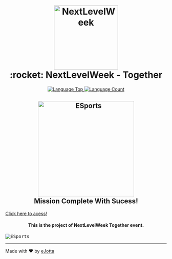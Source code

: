 <h1 align="center"> 
  <img alt="NextLevelWeek" src="https://user-images.githubusercontent.com/79101105/123453487-ffa91500-d5b5-11eb-887f-1a8f93bf889b.png" width="200px"/>  
  <br>
   :rocket: NextLevelWeek - Together
</h1>

<p align="center">
  <a href="https://github.com/eJotta/Letmeask"> 
    <img alt="Language Top" src="https://img.shields.io/github/languages/top/eJotta/nlw-esports-explorer?style=for-the-badge"> 
  </a>
  <a href="https://github.com/eJotta/Letmeask"> 
    <img alt="Language Count" src="https://img.shields.io/github/languages/count/eJotta/nlw-esports-explorer?style=for-the-badge"> 
  </a>
</p>

<h2 align="center"> 
  <img alt="ESports" src="https://user-images.githubusercontent.com/79101105/190883099-248ae4ec-5372-4c64-9a68-243649860777.png" width="300px"/>  
  <br>
  Mission Complete With Sucess!
</h2>

[Click here to acess!](https://ejotta.github.io/nlw-esports-explorer/)
<h4 align="center">
  This is the project of NextLevelWeek Together event.
</h4> 

<kbd>
<img alt="ESports" src="https://user-images.githubusercontent.com/79101105/190883413-67aa63d0-4885-4422-b80c-4cf62dbd23c7.png"> 
</kbd>

---

Made with ♥ by [eJotta](https://github.com/eJotta)
